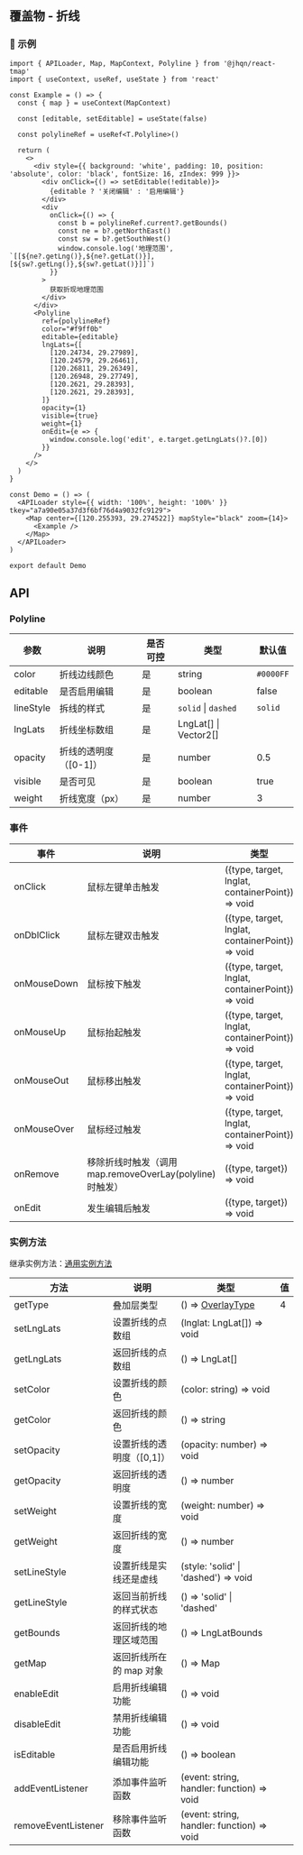 ## 覆盖物 - 折线

### 🔨 示例

```tsx
import { APILoader, Map, MapContext, Polyline } from '@jhqn/react-tmap'
import { useContext, useRef, useState } from 'react'

const Example = () => {
  const { map } = useContext(MapContext)

  const [editable, setEditable] = useState(false)

  const polylineRef = useRef<T.Polyline>()

  return (
    <>
      <div style={{ background: 'white', padding: 10, position: 'absolute', color: 'black', fontSize: 16, zIndex: 999 }}>
        <div onClick={() => setEditable(!editable)}>
          {editable ? '关闭编辑' : '启用编辑'}
        </div>
        <div
          onClick={() => {
            const b = polylineRef.current?.getBounds()
            const ne = b?.getNorthEast()
            const sw = b?.getSouthWest()
            window.console.log('地理范围', `[[${ne?.getLng()},${ne?.getLat()}],[${sw?.getLng()},${sw?.getLat()}]]`)
          }}
        >
          获取折现地理范围
        </div>
      </div>
      <Polyline
        ref={polylineRef}
        color="#f9ff0b"
        editable={editable}
        lngLats={[
          [120.24734, 29.27989],
          [120.24579, 29.26461],
          [120.26811, 29.26349],
          [120.26948, 29.27749],
          [120.2621, 29.28393],
          [120.2621, 29.28393],
        ]}
        opacity={1}
        visible={true}
        weight={1}
        onEdit={e => {
          window.console.log('edit', e.target.getLngLats()?.[0])
        }}
      />
    </>
  )
}

const Demo = () => (
  <APILoader style={{ width: '100%', height: '100%' }} tkey="a7a90e05a37d3f6bf76d4a9032fc9129">
    <Map center={[120.255393, 29.274522]} mapStyle="black" zoom={14}>
      <Example />
    </Map>
  </APILoader>
)

export default Demo
```

## API

### Polyline

| 参数      | 说明                  | 是否可控 | 类型                  | 默认值    |
| --------- | --------------------- | -------- | --------------------- | --------- |
| color     | 折线边线颜色          | 是       | string                | `#0000FF` |
| editable  | 是否启用编辑          | 是       | boolean               | false     |
| lineStyle | 拆线的样式            | 是       | `solid` \| `dashed`   | `solid`   |
| lngLats   | 折线坐标数组          | 是       | LngLat[] \| Vector2[] |           |
| opacity   | 折线的透明度（[0-1]） | 是       | number                | 0.5       |
| visible   | 是否可见              | 是       | boolean               | true      |
| weight    | 折线宽度（px）        | 是       | number                | 3         |

### 事件

| 事件        | 说明                                                    | 类型                                             |
| ----------- | ------------------------------------------------------- | ------------------------------------------------ |
| onClick     | 鼠标左键单击触发                                        | ({type, target, lnglat, containerPoint}) => void |
| onDblClick  | 鼠标左键双击触发                                        | ({type, target, lnglat, containerPoint}) => void |
| onMouseDown | 鼠标按下触发                                            | ({type, target, lnglat, containerPoint}) => void |
| onMouseUp   | 鼠标抬起触发                                            | ({type, target, lnglat, containerPoint}) => void |
| onMouseOut  | 鼠标移出触发                                            | ({type, target, lnglat, containerPoint}) => void |
| onMouseOver | 鼠标经过触发                                            | ({type, target, lnglat, containerPoint}) => void |
| onRemove    | 移除折线时触发（调用map.removeOverLay(polyline)时触发） | ({type, target}) => void                         |
| onEdit      | 发生编辑后触发                                          | ({type, target}) => void                         |

### 实例方法

继承实例方法：[通用实例方法](/packages/react/src/overlay/index.zh-CN.md#实例方法)

| 方法                | 说明                      | 类型                                                                        | 值  |
| ------------------- | ------------------------- | --------------------------------------------------------------------------- | --- |
| getType             | 叠加层类型                | () => [OverlayType](/packages/react/src/overlay/index.zh-CN.md#overlaytype) | 4   |
| setLngLats          | 设置折线的点数组          | (lnglat: LngLat[]) => void                                                  |     |
| getLngLats          | 返回折线的点数组          | () => LngLat[]                                                              |     |
| setColor            | 设置折线的颜色            | (color: string) => void                                                     |     |
| getColor            | 返回折线的颜色            | () => string                                                                |     |
| setOpacity          | 设置折线的透明度（[0,1]） | (opacity: number) => void                                                   |     |
| getOpacity          | 返回折线的透明度          | () => number                                                                |     |
| setWeight           | 设置折线的宽度            | (weight: number) => void                                                    |     |
| getWeight           | 返回折线的宽度            | () => number                                                                |     |
| setLineStyle        | 设置折线是实线还是虚线    | (style: 'solid' \| 'dashed') => void                                        |     |
| getLineStyle        | 返回当前折线的样式状态    | () => 'solid' \| 'dashed'                                                   |     |
| getBounds           | 返回折线的地理区域范围    | () => LngLatBounds                                                          |     |
| getMap              | 返回折线所在的 map 对象   | () => Map                                                                   |     |
| enableEdit          | 启用折线编辑功能          | () => void                                                                  |     |
| disableEdit         | 禁用折线编辑功能          | () => void                                                                  |     |
| isEditable          | 是否启用折线编辑功能      | () => boolean                                                               |     |
| addEventListener    | 添加事件监听函数          | (event: string, handler: function) => void                                  |     |
| removeEventListener | 移除事件监听函数          | (event: string, handler: function) => void                                  |     |
